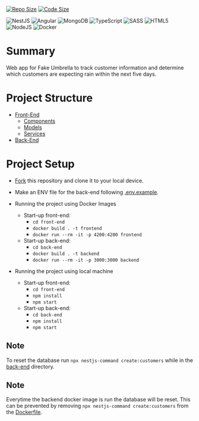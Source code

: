 [![Repo Size](https://img.shields.io/github/repo-size/araff-16/Fake-Umbrella?style=for-the-badge)]()
[![Code Size](https://img.shields.io/github/languages/code-size/araff-16/Fake-Umbrella?style=for-the-badge)]()

![NestJS](https://img.shields.io/badge/nestjs-%23E0234E.svg?style=for-the-badge&logo=nestjs&logoColor=white)
![Angular](https://img.shields.io/badge/angular-%23DD0031.svg?style=for-the-badge&logo=angular&logoColor=white)
![MongoDB](https://img.shields.io/badge/MongoDB-%234ea94b.svg?style=for-the-badge&logo=mongodb&logoColor=white)
![TypeScript](https://img.shields.io/badge/typescript-%23007ACC.svg?style=for-the-badge&logo=typescript&logoColor=white)
![SASS](https://img.shields.io/badge/SASS-hotpink.svg?style=for-the-badge&logo=SASS&logoColor=white)
![HTML5](https://img.shields.io/badge/html5-%23E34F26.svg?style=for-the-badge&logo=html5&logoColor=white)
![NodeJS](https://img.shields.io/badge/node.js-6DA55F?style=for-the-badge&logo=node.js&logoColor=white)
![Docker](https://img.shields.io/badge/docker-%230db7ed.svg?style=for-the-badge&logo=docker&logoColor=white)

# Summary

Web app for Fake Umbrella to track customer information and determine which customers are expecting rain within the next five days.

# Project Structure

- [Front-End](/front-end)
  - [Components](/front-end/src/app/Components)
  - [Models](/front-end/src/app/Models)
  - [Services](/front-end/src/app/Services)
- [Back-End](/back-end)

# Project Setup

- [Fork](https://github.com/araff-16/Fake-Umbrella/fork) this repository and clone it to your local device.
- Make an ENV file for the back-end following [.env.example](/back-end/.env.example).

- Running the project using Docker Images
  - Start-up front-end:
    - `cd front-end`
    - `docker build . -t frontend`
    - `docker run --rm -it -p 4200:4200 frontend`
  - Start-up back-end:
    - `cd back-end`
    - `docker build . -t backend`
    - `docker run --rm -it -p 3000:3000 backend`
- Running the project using local machine
  - Start-up front-end:
    - `cd front-end`
    - `npm install`
    - `npm start`
  - Start-up back-end:
    - `cd back-end`
    - `npm install`
    - `npm start`

## Note

To reset the database run `npx nestjs-command create:customers` while in the [back-end](/back-end) directory.

## Note

Everytime the backend docker image is run the database will be reset. This can be prevented by removing `npx nestjs-command create:customers` from the [Dockerfile](/back-end/Dockerfile).
